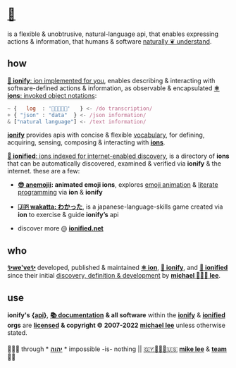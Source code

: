 # [🧬](https://ionify.net/)

is a flexible & unobtrusive, natural-language api, that enables expressing
actions & information, that humans & software
[naturally ❦ understand](VISION.md#vision).

## how

[**🧬 ionify**: ion implemented for you][api],
enables describing & interacting with software-defined actions & information, as
observable & encapsulated [**⚛︎ ions**: invoked object notations][⚛️]:

```javascript
~ {   log  : '👋🏾👨🏾‍💻'   } <- /do transcription/
+ { "json" : "data"  } <- /json information/
& ["natural language"] <- /text information/
```

[**ionify**][api] provides apis with concise & flexible
[vocabulary](LINGO.md#-our-lingo-),
for defining, acquiring, sensing, composing & interacting with
[**ions**][⚛️].

[**🎁 ionified**: ions indexed for internet-enabled discovery][🎁],
is a directory of **ions** that can be automatically discovered, examined &
verified via **ionify** & the internet. these are a few:

+ **[😎 anemojii](https://ionified.github.io/anemojii-ions.iskitz.net/): animated emoji ions**,
  explores
  [emoji animation](https://glitch.com/edit/#!/anemojii?path=emoji.js%3A1%3A0) &
  [literate programming](https://glitch.com/edit/#!/anemojii?path=index.re.js%3A1%3A0)
  via **ion** & **ionify**

+ **[🇯🇵 wakatta: わかった](https://ionified.github.io/wakatta-ions.iskitz.net/)**,
  is a japanese-language-skills game created via **ion** to
  exercise & guide **ionify’s** api

+ discover more @ [**ionified.net**][🎁]

## who

[**✨we've✨**](https://team.ionify.net/)
developed, published & maintained
[**⚛︎ ion**][⚛️], [**🧬 ionify**][api],
and [**🎁 ionified**][🎁]
since their initial
[discovery, definition & development](https://origin.ionify.net/)
by
[**michael 👨🏾‍💻 lee**][🇬🇾👨🏾‍💻🇺🇸].

## use

**ionify's**
[**{api}**][🧬],
[**📚 documentation**][📚]
**& all software** within the
[**ionify**](https://github.com/ionify/) &
[**ionified**](https://github.com/ionified/)
**orgs** are
[**licensed**](LICENSE.txt#L1)
**& copyright &copy; 2007-2022**
[**michael lee**][🇬🇾👨🏾‍💻🇺🇸]
unless otherwise stated.

####

🙇🏾‍♂️ through * [**יהוה**](LICENSE.txt#L1) * impossible -is- nothing ||
[🇬🇾👨🏾‍💻🇺🇸](https://en.wikipedia.org/wiki/Guyana)
[**mike lee**](https://github.com/iskitz) &
[**team**](https://team.ionify.net/)
🤲🏾

[🇬🇾👨🏾‍💻🇺🇸]: https://github.com/iskitz
[api]:  https://api.ionify.net/
[📚]:   https://github.com/ionify/about
[⚛️]:   ./ions/ion.md#ion
[🧬]:   https://github.com/ionify/ionify
[🎁]:   https://ionified.net/
